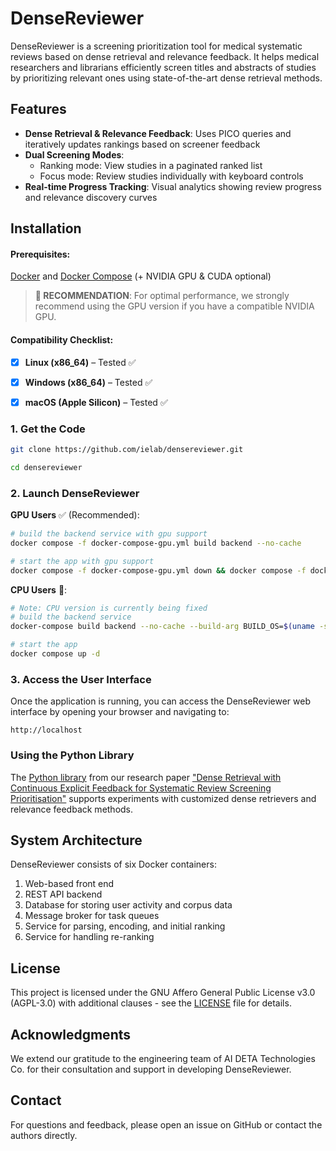 # DenseReviewer

DenseReviewer is a screening prioritization tool for medical systematic reviews based on dense retrieval and relevance feedback. It helps medical researchers and librarians efficiently screen titles and abstracts of studies by prioritizing relevant ones using state-of-the-art dense retrieval methods.


## Features

- **Dense Retrieval & Relevance Feedback**: Uses PICO queries and iteratively updates rankings based on screener feedback
- **Dual Screening Modes**: 
  - Ranking mode: View studies in a paginated ranked list
  - Focus mode: Review studies individually with keyboard controls
- **Real-time Progress Tracking**: Visual analytics showing review progress and relevance discovery curves

## Installation

#### Prerequisites:
 [Docker](https://docs.docker.com/get-started/get-docker/) and [Docker Compose](https://docs.docker.com/compose/) (+ NVIDIA GPU & CUDA optional)

> **📢 RECOMMENDATION**: For optimal performance, we strongly recommend using the GPU version if you have a compatible NVIDIA GPU.

#### Compatibility Checklist:

- [x] **Linux (x86_64)** – Tested ✅

- [x] **Windows (x86_64)** – Tested ✅

- [x] **macOS (Apple Silicon)** – Tested ✅

### 1. Get the Code

```bash
git clone https://github.com/ielab/densereviewer.git

cd densereviewer
```


### 2. Launch DenseReviewer

****GPU Users**** ✅ (Recommended):

```bash
# build the backend service with gpu support
docker compose -f docker-compose-gpu.yml build backend --no-cache

# start the app with gpu support
docker compose -f docker-compose-gpu.yml down && docker compose -f docker-compose-gpu.yml up -d
```

****CPU Users**** 🚧:

```bash
# Note: CPU version is currently being fixed
# build the backend service
docker-compose build backend --no-cache --build-arg BUILD_OS=$(uname -s)

# start the app
docker compose up -d
```

### 3. Access the User Interface

Once the application is running, you can access the DenseReviewer web interface by opening your browser and navigating to:

```
http://localhost
```


### Using the Python Library

The [Python library](https://github.com/ielab/dense-screening-feedback) from our research paper ["Dense Retrieval with Continuous Explicit Feedback for Systematic Review Screening Prioritisation"](https://dl.acm.org/doi/10.1145/3626772.3657921) supports experiments with customized dense retrievers and relevance feedback methods.

## System Architecture

DenseReviewer consists of six Docker containers:
1. Web-based front end
2. REST API backend
3. Database for storing user activity and corpus data
4. Message broker for task queues
5. Service for parsing, encoding, and initial ranking
6. Service for handling re-ranking

## License

This project is licensed under the GNU Affero General Public License v3.0 (AGPL-3.0) with additional clauses - see the [LICENSE](LICENSE) file for details.

## Acknowledgments

We extend our gratitude to the engineering team of AI DETA Technologies Co. for their consultation and support in developing DenseReviewer.

## Contact

For questions and feedback, please open an issue on GitHub or contact the authors directly.